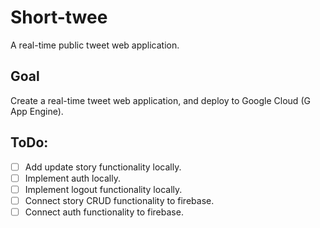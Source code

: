 # Short-twee
A real-time public tweet web application.

## Goal
Create a real-time tweet web application, and deploy to Google Cloud (G App Engine).

## ToDo:
- [ ] Add update story functionality locally.
- [ ] Implement auth locally.
- [ ] Implement logout functionality locally.
- [ ] Connect story CRUD functionality to firebase.
- [ ] Connect auth functionality to firebase.